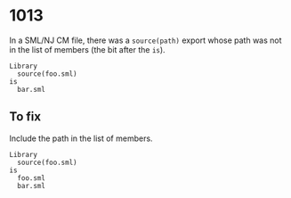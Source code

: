 # 1013

In a SML/NJ CM file, there was a `source(path)` export whose path was not in the list of members (the bit after the `is`).

```text
Library
  source(foo.sml)
is
  bar.sml
```

## To fix

Include the path in the list of members.

```text
Library
  source(foo.sml)
is
  foo.sml
  bar.sml
```
